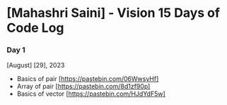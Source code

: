 # [Mahashri Saini] - Vision 15 Days of Code Log

### Day 1

[August] [29], 2023

- Basics of pair
  [https://pastebin.com/06WwsyHf]
- Array of pair
  [https://pastebin.com/8d1zf90p]
- Basics of vector
   [https://pastebin.com/HJdYdF5w]